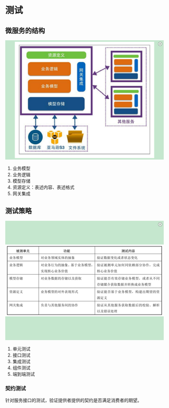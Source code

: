 # 测试
## 微服务的结构
![](./test/micro_service_architecture.png)

1. 业务模型
2. 业务逻辑
3. 模型存储
4. 资源定义：表述内容、表述格式
5. 网关集成

## 测试策略
![](./test/test_content.png)

1. 单元测试
2. 接口测试
3. 集成测试
4. 组件测试
5. 端到端测试

### 契约测试
针对服务接口的测试，验证提供者提供的契约是否满足消费者的期望。
